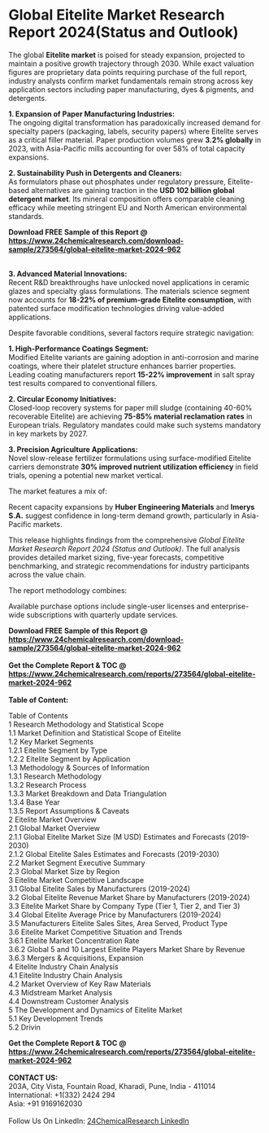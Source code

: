 <h1>Global Eitelite Market Research Report 2024(Status and Outlook)</h1><p>The global <strong>Eitelite market</strong> is poised for steady expansion, projected to maintain a positive growth trajectory through 2030. While exact valuation figures are proprietary data points requiring purchase of the full report, industry analysts confirm market fundamentals remain strong across key application sectors including paper manufacturing, dyes &amp; pigments, and detergents.</p><p><strong>1. Expansion of Paper Manufacturing Industries:</strong><br>
The ongoing digital transformation has paradoxically increased demand for specialty papers (packaging, labels, security papers) where Eitelite serves as a critical filler material. Paper production volumes grew <strong>3.2% globally</strong> in 2023, with Asia-Pacific mills accounting for over 58% of total capacity expansions.</p><p><strong>2. Sustainability Push in Detergents and Cleaners:</strong><br>
As formulators phase out phosphates under regulatory pressure, Eitelite-based alternatives are gaining traction in the <strong>USD 102 billion global detergent market</strong>. Its mineral composition offers comparable cleaning efficacy while meeting stringent EU and North American environmental standards.</p><div><b>Download FREE Sample of this Report @ 
            <a href="https://www.24chemicalresearch.com/download-sample/273564/global-eitelite-market-2024-962">
            https://www.24chemicalresearch.com/download-sample/273564/global-eitelite-market-2024-962</a></b></div><br><p><strong>3. Advanced Material Innovations:</strong><br>
Recent R&amp;D breakthroughs have unlocked novel applications in ceramic glazes and specialty glass formulations. The materials science segment now accounts for <strong>18-22% of premium-grade Eitelite consumption</strong>, with patented surface modification technologies driving value-added applications.</p><p>Despite favorable conditions, several factors require strategic navigation:</p><p><strong>1. High-Performance Coatings Segment:</strong><br>
Modified Eitelite variants are gaining adoption in anti-corrosion and marine coatings, where their platelet structure enhances barrier properties. Leading coating manufacturers report <strong>15-22% improvement</strong> in salt spray test results compared to conventional fillers.</p><p><strong>2. Circular Economy Initiatives:</strong><br>
Closed-loop recovery systems for paper mill sludge (containing 40-60% recoverable Eitelite) are achieving <strong>75-85% material reclamation rates</strong> in European trials. Regulatory mandates could make such systems mandatory in key markets by 2027.</p><p><strong>3. Precision Agriculture Applications:</strong><br>
Novel slow-release fertilizer formulations using surface-modified Eitelite carriers demonstrate <strong>30% improved nutrient utilization efficiency</strong> in field trials, opening a potential new market vertical.</p><p>The market features a mix of:</p><p>Recent capacity expansions by <strong>Huber Engineering Materials</strong> and <strong>Imerys S.A.</strong> suggest confidence in long-term demand growth, particularly in Asia-Pacific markets.</p><p>This release highlights findings from the comprehensive <em>Global Eitelite Market Research Report 2024 (Status and Outlook)</em>. The full analysis provides detailed market sizing, five-year forecasts, competitive benchmarking, and strategic recommendations for industry participants across the value chain.</p><p>The report methodology combines:</p><p>Available purchase options include single-user licenses and enterprise-wide subscriptions with quarterly update services.</p><div><b>Download FREE Sample of this Report @ 
            <a href="https://www.24chemicalresearch.com/download-sample/273564/global-eitelite-market-2024-962">
            https://www.24chemicalresearch.com/download-sample/273564/global-eitelite-market-2024-962</a></b></div><br><div><b>Get the Complete Report & TOC @ 
            <a href="https://www.24chemicalresearch.com/reports/273564/global-eitelite-market-2024-962">
            https://www.24chemicalresearch.com/reports/273564/global-eitelite-market-2024-962</a></b></div><br>
            <b>Table of Content:</b><p>Table of Contents<br />
1 Research Methodology and Statistical Scope<br />
1.1 Market Definition and Statistical Scope of Eitelite<br />
1.2 Key Market Segments<br />
1.2.1 Eitelite Segment by Type<br />
1.2.2 Eitelite Segment by Application<br />
1.3 Methodology & Sources of Information<br />
1.3.1 Research Methodology<br />
1.3.2 Research Process<br />
1.3.3 Market Breakdown and Data Triangulation<br />
1.3.4 Base Year<br />
1.3.5 Report Assumptions & Caveats<br />
2 Eitelite Market Overview<br />
2.1 Global Market Overview<br />
2.1.1 Global Eitelite Market Size (M USD) Estimates and Forecasts (2019-2030)<br />
2.1.2 Global Eitelite Sales Estimates and Forecasts (2019-2030)<br />
2.2 Market Segment Executive Summary<br />
2.3 Global Market Size by Region<br />
3 Eitelite Market Competitive Landscape<br />
3.1 Global Eitelite Sales by Manufacturers (2019-2024)<br />
3.2 Global Eitelite Revenue Market Share by Manufacturers (2019-2024)<br />
3.3 Eitelite Market Share by Company Type (Tier 1, Tier 2, and Tier 3)<br />
3.4 Global Eitelite Average Price by Manufacturers (2019-2024)<br />
3.5 Manufacturers Eitelite Sales Sites, Area Served, Product Type<br />
3.6 Eitelite Market Competitive Situation and Trends<br />
3.6.1 Eitelite Market Concentration Rate<br />
3.6.2 Global 5 and 10 Largest Eitelite Players Market Share by Revenue<br />
3.6.3 Mergers & Acquisitions, Expansion<br />
4 Eitelite Industry Chain Analysis<br />
4.1 Eitelite Industry Chain Analysis<br />
4.2 Market Overview of Key Raw Materials<br />
4.3 Midstream Market Analysis<br />
4.4 Downstream Customer Analysis<br />
5 The Development and Dynamics of Eitelite Market <br />
5.1 Key Development Trends<br />
5.2 Drivin</p><div><b>Get the Complete Report & TOC @ 
            <a href="https://www.24chemicalresearch.com/reports/273564/global-eitelite-market-2024-962">
            https://www.24chemicalresearch.com/reports/273564/global-eitelite-market-2024-962</a></b></div><br><b>CONTACT US:</b><br>
            203A, City Vista, Fountain Road, Kharadi, Pune, India - 411014<br>
            International: +1(332) 2424 294<br>
            Asia: +91 9169162030 <br><br>
            Follow Us On LinkedIn: <a href="https://www.linkedin.com/company/24chemicalresearch/">24ChemicalResearch LinkedIn</a>